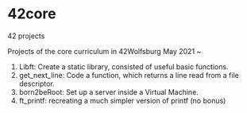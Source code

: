 # 42core
42 projects

Projects of the core curriculum in 42Wolfsburg
May 2021 ~

1. Libft: Create a static library, consisted of useful basic functions.
2. get_next_line: Code a function, which returns a line read from a file descriptor.
3. born2beRoot: Set up a server inside a Virtual Machine.
4. ft_printf: recreating a much simpler version of printf (no bonus)

